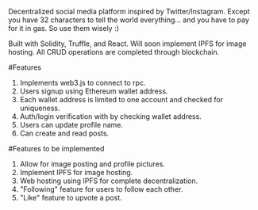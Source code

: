 Decentralized social media platform inspired by Twitter/Instagram.
Except you have 32 characters to tell the world everything... and you have to pay for it in gas. So use them wisely :)

Built with Solidity, Truffle, and React. Will soon implement IPFS for image hosting. All CRUD operations are completed through blockchain.

#Features

1) Implements web3.js to connect to rpc.
2) Users signup using Ethereum wallet address.
3) Each wallet address is limited to one account and checked for uniqueness.
4) Auth/login verification with by checking wallet address.
5) Users can update profile name.
6) Can create and read posts.

#Features to be implemented

1) Allow for image posting and profile pictures.
2) Implement IPFS for image hosting.
2) Web hosting using IPFS for complete decentralization.
3) "Following" feature for users to follow each other.
4) "Like" feature to upvote a post.
